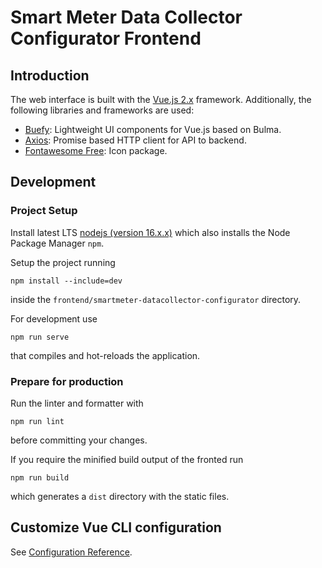 # Smart Meter Data Collector Configurator Frontend

## Introduction

The web interface is built with the [Vue.js 2.x](https://vuejs.org/) framework. Additionally, the following libraries and frameworks are used:
* [Buefy](https://buefy.org/): Lightweight UI components for Vue.js based on Bulma.
* [Axios](https://github.com/axios/axios): Promise based HTTP client for API to backend.
* [Fontawesome Free](https://fontawesome.com/): Icon package.

## Development

### Project Setup

Install latest LTS [nodejs (version 16.x.x)](https://nodejs.org/en/) which also installs the Node Package Manager `npm`.

Setup the project running
```
npm install --include=dev
```
inside the `frontend/smartmeter-datacollector-configurator` directory.

For development use
```
npm run serve
```
that compiles and hot-reloads the application.

### Prepare for production

Run the linter and formatter with 
```
npm run lint
```
before committing your changes.

If you require the minified build output of the fronted run
```
npm run build
```
which generates a `dist` directory with the static files.

## Customize Vue CLI configuration
See [Configuration Reference](https://cli.vuejs.org/config/).
